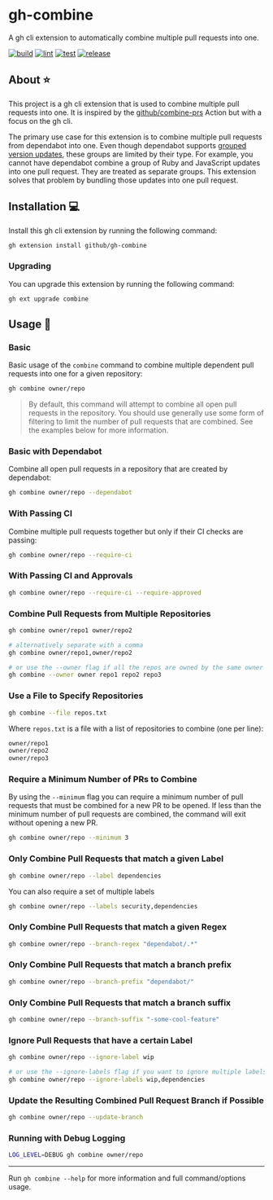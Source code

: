 # gh-combine

A gh cli extension to automatically combine multiple pull requests into one.

[![build](https://github.com/github/gh-combine/actions/workflows/build.yml/badge.svg)](https://github.com/github/gh-combine/actions/workflows/build.yml)
[![lint](https://github.com/github/gh-combine/actions/workflows/lint.yml/badge.svg)](https://github.com/github/gh-combine/actions/workflows/lint.yml)
[![test](https://github.com/github/gh-combine/actions/workflows/test.yml/badge.svg)](https://github.com/github/gh-combine/actions/workflows/test.yml)
[![release](https://github.com/github/gh-combine/actions/workflows/release.yml/badge.svg)](https://github.com/github/gh-combine/actions/workflows/release.yml)

## About ⭐

This project is a gh cli extension that is used to combine multiple pull requests into one. It is inspired by the [github/combine-prs](https://github.com/github/combine-prs) Action but with a focus on the gh cli.

The primary use case for this extension is to combine multiple pull requests from dependabot into one. Even though dependabot supports [grouped version updates](https://github.blog/changelog/2023-06-30-grouped-version-updates-for-dependabot-public-beta/), these groups are limited by their type. For example, you cannot have dependabot combine a group of Ruby and JavaScript updates into one pull request. They are treated as separate groups. This extension solves that problem by bundling those updates into one pull request.

## Installation 💻

Install this gh cli extension by running the following command:

```bash
gh extension install github/gh-combine
```

### Upgrading

You can upgrade this extension by running the following command:

```bash
gh ext upgrade combine
```

## Usage 🚀

### Basic

Basic usage of the `combine` command to combine multiple dependent pull requests into one for a given repository:

```bash
gh combine owner/repo
```

> By default, this command will attempt to combine all open pull requests in the repository. You should use generally use some form of filtering to limit the number of pull requests that are combined. See the examples below for more information.

### Basic with Dependabot

Combine all open pull requests in a repository that are created by dependabot:

```bash
gh combine owner/repo --dependabot
```

### With Passing CI

Combine multiple pull requests together but only if their CI checks are passing:

```bash
gh combine owner/repo --require-ci
```

### With Passing CI and Approvals

```bash
gh combine owner/repo --require-ci --require-approved
```

### Combine Pull Requests from Multiple Repositories

```bash
gh combine owner/repo1 owner/repo2

# alternatively separate with a comma
gh combine owner/repo1,owner/repo2

# or use the --owner flag if all the repos are owned by the same owner
gh combine --owner owner repo1 repo2 repo3
```

### Use a File to Specify Repositories

```bash
gh combine --file repos.txt
```

Where `repos.txt` is a file with a list of repositories to combine (one per line):

```txt
owner/repo1
owner/repo2
owner/repo3
```

### Require a Minimum Number of PRs to Combine

By using the `--minimum` flag you can require a minimum number of pull requests that must be combined for a new PR to be opened. If less than the minimum number of pull requests are combined, the command will exit without opening a new PR.

```bash
gh combine owner/repo --minimum 3
```

### Only Combine Pull Requests that match a given Label

```bash
gh combine owner/repo --label dependencies
```

You can also require a set of multiple labels

```bash
gh combine owner/repo --labels security,dependencies
```

### Only Combine Pull Requests that match a given Regex

```bash
gh combine owner/repo --branch-regex "dependabot/.*"
```

### Only Combine Pull Requests that match a branch prefix

```bash
gh combine owner/repo --branch-prefix "dependabot/"
```

### Only Combine Pull Requests that match a branch suffix

```bash
gh combine owner/repo --branch-suffix "-some-cool-feature"
```

### Ignore Pull Requests that have a certain Label

```bash
gh combine owner/repo --ignore-label wip

# or use the --ignore-labels flag if you want to ignore multiple labels
gh combine owner/repo --ignore-labels wip,dependencies
```

### Update the Resulting Combined Pull Request Branch if Possible

```bash
gh combine owner/repo --update-branch
```

### Running with Debug Logging

```bash
LOG_LEVEL=DEBUG gh combine owner/repo
```

---

Run `gh combine --help` for more information and full command/options usage.
